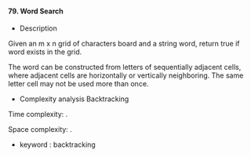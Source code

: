 #### 79. Word Search

* Description

Given an m x n grid of characters board and a string word, return true if word exists in the grid.

The word can be constructed from letters of sequentially adjacent cells, where adjacent cells are horizontally or vertically neighboring. The same letter cell may not be used more than once.
* Complexity analysis Backtracking

Time complexity: .

Space complexity: .

* keyword : backtracking